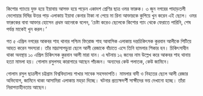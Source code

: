 কিশোর গ্যাংয়ে যুক্ত হয়ে ইয়াবায় আসক্ত হয়ে পড়েন একাদশ শ্রেণির ছাত্র ওমর ফারুক। ৩ জুন নগরের পাহাড়তলী ভেলোয়ার দিঘির উত্তর পাড় এলাকায় ইয়াবা কেনার টাকা না পেয়ে মা রিনা আক্তারকে কুপিয়ে খুন করেন এই ছেলে। ওমর ফারুকের বাবা আক্তার হোসেন *প্রথম আলো*কে বলেন, ‘চেষ্টা করেও ছেলেকে কিশোর গ্যাং থেকে ফেরাতে পারিনি, শেষ পর্যন্ত মাকেই খুন করল।’

গত ৫ এপ্রিল নগরের আকবর শাহ থানার পশ্চিম ফিরোজ শাহ আবাসিক এলাকায় দন্তচিকিৎসক কুরবান আলীকে পিটিয়ে আহত করেন সদস্যরা। তাঁর মাদ্রাসাপড়ুয়া ছেলে আলী রেজাকে বাঁচাতে এসে তিনি হামলার শিকার হন। চিকিৎসাধীন থাকা অবস্থায় ১০ এপ্রিল চিকিৎসক কুরবান আলী মারা যান। এ ঘটনায় ১২ জনের নাম উল্লেখ করে আকবর শাহ থানায় হত্যা মামলা হয়। গোলাম রসুলসহ কারাগারে আছেন পাঁচজন। অন্যদের কেউ পলাতক, কেউ জামিনে।

গোলাম রসুল ছাত্রলীগ চট্টগ্রাম বিশ্ববিদ্যালয় শাখার সাবেক সহসভাপতি। মামলার বাদী ও নিহতের ছেলে আলী রেজার অভিযোগ, জামিনে থাকা আসামিরা এলাকায় মহড়া দিচ্ছে। ঘটনার প্রত্যক্ষদর্শী সাক্ষীদের ভয় দেখানো হচ্ছে। তাঁরা নিরাপত্তাহীনতায় আছেন।
